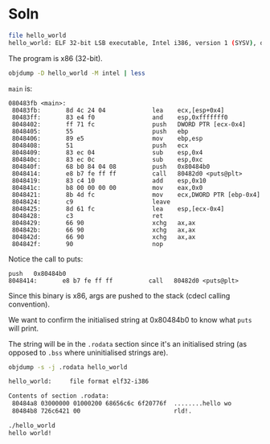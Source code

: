 # Soln

```sh
file hello_world
hello_world: ELF 32-bit LSB executable, Intel i386, version 1 (SYSV), dynamically linked, interpreter /lib/ld-linux.so.2, for GNU/Linux 2.6.32, BuildID[sha1]=d960fac581b3aa8fc052d6695dc284d34afb16bf, not stripped
```

The program is x86 (32-bit).

```sh
objdump -D hello_world -M intel | less
```

`main` is:

```
080483fb <main>:
 80483fb:       8d 4c 24 04             lea    ecx,[esp+0x4]
 80483ff:       83 e4 f0                and    esp,0xfffffff0
 8048402:       ff 71 fc                push   DWORD PTR [ecx-0x4]
 8048405:       55                      push   ebp
 8048406:       89 e5                   mov    ebp,esp
 8048408:       51                      push   ecx
 8048409:       83 ec 04                sub    esp,0x4
 804840c:       83 ec 0c                sub    esp,0xc
 804840f:       68 b0 84 04 08          push   0x80484b0
 8048414:       e8 b7 fe ff ff          call   80482d0 <puts@plt>
 8048419:       83 c4 10                add    esp,0x10
 804841c:       b8 00 00 00 00          mov    eax,0x0
 8048421:       8b 4d fc                mov    ecx,DWORD PTR [ebp-0x4]
 8048424:       c9                      leave
 8048425:       8d 61 fc                lea    esp,[ecx-0x4]
 8048428:       c3                      ret
 8048429:       66 90                   xchg   ax,ax
 804842b:       66 90                   xchg   ax,ax
 804842d:       66 90                   xchg   ax,ax
 804842f:       90                      nop
```

Notice the call to puts:

```
push   0x80484b0
8048414:       e8 b7 fe ff ff          call   80482d0 <puts@plt>
```

Since this binary is x86, args are pushed to the stack (cdecl calling convention).

We want to confirm the initialised string at 0x80484b0 to know what `puts` will print.

The string will be in the `.rodata` section since it's an initialised string (as opposed to `.bss`
where uninitialised strings are).

```sh
objdump -s -j .rodata hello_world

hello_world:     file format elf32-i386

Contents of section .rodata:
 80484a8 03000000 01000200 68656c6c 6f20776f  ........hello wo
 80484b8 726c6421 00                          rld!.
```

```sh
./hello_world
hello world!
```
